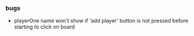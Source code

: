 ### bugs

- playerOne name won't show if 'add player' button is not pressed before starting to click on board